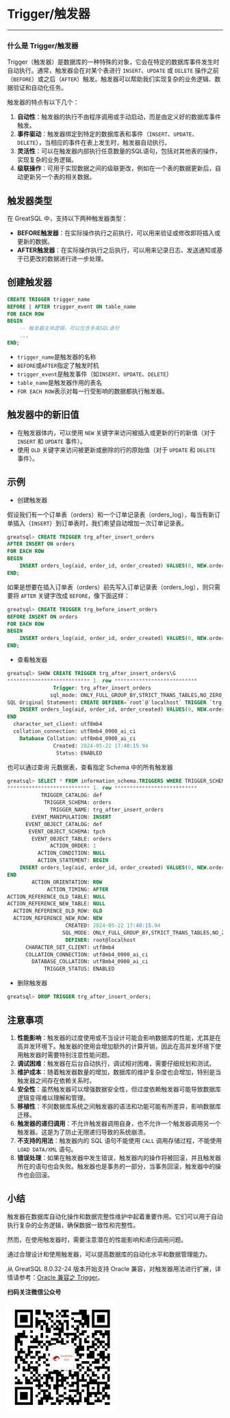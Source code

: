 # Trigger/触发器
---


### 什么是 Trigger/触发器

Trigger（触发器）是数据库的一种特殊的对象，它会在特定的数据库事件发生时自动执行。通常，触发器会在对某个表进行 `INSERT`、`UPDATE` 或 `DELETE` 操作之前（`BEFORE`）或之后（`AFTER`）触发。触发器可以帮助我们实现复杂的业务逻辑、数据验证和自动化任务。

触发器的特点有以下几个：
1. **自动性**：触发器的执行不由程序调用或手动启动，而是由定义好的数据库事件触发。
2. **事件驱动**：触发器绑定到特定的数据库表和事件（`INSERT`、`UPDATE`、`DELETE`），当相应的事件在表上发生时，触发器自动执行。
3. **灵活性**：可以在触发器内部执行任意数量的SQL语句，包括对其他表的操作，实现复杂的业务逻辑。
4. **级联操作**：可用于实现数据之间的级联更改，例如在一个表的数据更新后，自动更新另一个表的相关数据。

## 触发器类型

在 GreatSQL 中，支持以下两种触发器类型：
- **BEFORE触发器**：在实际操作执行之前执行，可以用来验证或修改即将插入或更新的数据。
- **AFTER触发器**：在实际操作执行之后执行，可以用来记录日志、发送通知或基于已更改的数据进行进一步处理。

## 创建触发器

```sql
CREATE TRIGGER trigger_name
BEFORE | AFTER trigger_event ON table_name
FOR EACH ROW
BEGIN
    -- 触发器主体逻辑，可以包含多条SQL语句
    ...
END;
```

- `trigger_name`是触发器的名称
- `BEFORE`或`AFTER`指定了触发时机
- `trigger_event`是触发事件（如`INSERT`、`UPDATE`、`DELETE`）
- `table_name`是触发器作用的表名
- `FOR EACH ROW`表示对每一行受影响的数据都执行触发器。

## 触发器中的新旧值

- 在触发器体内，可以使用 `NEW` 关键字来访问被插入或更新的行的新值（对于 `INSERT` 和 `UPDATE` 事件）。
- 使用 `OLD` 关键字来访问被更新或删除的行的原始值（对于 `UPDATE` 和 `DELETE` 事件）。

## 示例

- 创建触发器

假设我们有一个订单表（orders）和一个订单记录表（orders_log），每当有新订单插入（`INSERT`）到订单表时，我们希望自动增加一次订单记录表。

```sql
greatsql> CREATE TRIGGER trg_after_insert_orders
AFTER INSERT ON orders
FOR EACH ROW
BEGIN
    INSERT orders_log(aid, order_id, order_created) VALUES(0, NEW.order_id, NOW());
END;
```

如果是想要在插入订单表（orders）前先写入订单记录表（orders_log），则只需要将 `AFTER` 关键字改成 `BEFORE`，像下面这样：

```sql
greatsql> CREATE TRIGGER trg_before_insert_orders
BEFORE INSERT ON orders
FOR EACH ROW
BEGIN
    INSERT orders_log(aid, order_id, order_created) VALUES(0, NEW.order_id, NOW());
END;
```

- 查看触发器

```sql
greatsql> SHOW CREATE TRIGGER trg_after_insert_orders\G
*************************** 1. row ***************************
               Trigger: trg_after_insert_orders
              sql_mode: ONLY_FULL_GROUP_BY,STRICT_TRANS_TABLES,NO_ZERO_IN_DATE,NO_ZERO_DATE,ERROR_FOR_DIVISION_BY_ZERO,NO_ENGINE_SUBSTITUTION
SQL Original Statement: CREATE DEFINER=`root`@`localhost` TRIGGER `trg_after_insert_orders` AFTER INSERT ON `orders` FOR EACH ROW BEGIN
    INSERT orders_log(aid, order_id, order_created) VALUES(0, NEW.order_id, NOW());
END
  character_set_client: utf8mb4
  collation_connection: utf8mb4_0900_ai_ci
    Database Collation: utf8mb4_0900_ai_ci
               Created: 2024-05-22 17:40:15.94
                Status: ENABLED
```

也可以通过查询 元数据表，查看指定 Schema 中的所有触发器

```sql
greatsql> SELECT * FROM information_schema.TRIGGERS WHERE TRIGGER_SCHEMA = 'orders'\G
*************************** 1. row ***************************
           TRIGGER_CATALOG: def
            TRIGGER_SCHEMA: orders
              TRIGGER_NAME: trg_after_insert_orders
        EVENT_MANIPULATION: INSERT
      EVENT_OBJECT_CATALOG: def
       EVENT_OBJECT_SCHEMA: tpch
        EVENT_OBJECT_TABLE: orders
              ACTION_ORDER: 1
          ACTION_CONDITION: NULL
          ACTION_STATEMENT: BEGIN
    INSERT orders_log(aid, order_id, order_created) VALUES(0, NEW.order_id, NOW());
END
        ACTION_ORIENTATION: ROW
             ACTION_TIMING: AFTER
ACTION_REFERENCE_OLD_TABLE: NULL
ACTION_REFERENCE_NEW_TABLE: NULL
  ACTION_REFERENCE_OLD_ROW: OLD
  ACTION_REFERENCE_NEW_ROW: NEW
                   CREATED: 2024-05-22 17:40:15.94
                  SQL_MODE: ONLY_FULL_GROUP_BY,STRICT_TRANS_TABLES,NO_ZERO_IN_DATE,NO_ZERO_DATE,ERROR_FOR_DIVISION_BY_ZERO,NO_ENGINE_SUBSTITUTION
                   DEFINER: root@localhost
      CHARACTER_SET_CLIENT: utf8mb4
      COLLATION_CONNECTION: utf8mb4_0900_ai_ci
        DATABASE_COLLATION: utf8mb4_0900_ai_ci
            TRIGGER_STATUS: ENABLED
```

- 删除触发器

```sql
greatsql> DROP TRIGGER trg_after_insert_orders;
```


## 注意事项

1. **性能影响**：触发器的过度使用或不当设计可能会影响数据库的性能，尤其是在高并发环境下。触发器的使用会增加额外的计算开销，因此在高并发环境下使用触发器时需要特别注意性能问题。
2. **调试困难**：触发器在后台自动执行，调试相对困难，需要仔细规划和测试。
3. **维护成本**：随着触发器数量的增加，数据库的维护复杂度也会增加，特别是当触发器之间存在依赖关系时。
4. **安全性**：虽然触发器可以增强数据安全性，但过度依赖触发器可能导致数据库逻辑变得难以理解和管理。
5. **移植性**：不同数据库系统之间触发器的语法和功能可能有所差异，影响数据库迁移。
6. **触发器的递归调用**：不允许触发器调用自身，也不允许一个触发器调用另一个触发器。这是为了防止无限递归导致的系统崩溃。
7. **不支持的用法**：触发器内的 SQL 语句不能使用 `CALL` 调用存储过程，不能使用 `LOAD DATA/XML` 语句。
8. **错误处理**：如果在触发器中发生错误，触发器内的操作将被回滚，并且触发器所在的语句也会失败。触发器也是事务的一部分，当事务回滚，触发器中的操作也会回滚。

## 小结

触发器在数据库自动化操作和数据完整性维护中起着重要作用。它们可以用于自动执行复杂的业务逻辑，确保数据一致性和完整性。

然而，在使用触发器时，需要注意潜在的性能影响和递归调用问题。

通过合理设计和使用触发器，可以提高数据库的自动化水平和数据管理能力。

从 GreatSQL 8.0.32-24 版本开始支持 Oracle 兼容，对触发器用法进行扩展，详情请参考：[Oracle 兼容之 Trigger](../5-enhance/sql-compat/5-3-easyuse-ora-sp-trigger.md)。



**扫码关注微信公众号**

![greatsql-wx](../greatsql-wx.jpg)
